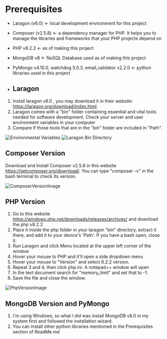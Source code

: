 # Prerequisites

- Laragon (v6.0) <- local development environment for this project
- Composer (v2.5.8) <- a dependency manager for PHP. It helps you to manage the libraries and frameworks that your PHP projects depend on
- PHP v8.2.2 <- as of making this project
- MongoDB v8 <- NoSQL Database used as of making this project
- PyMongo v4.10.0, watchdog 5.0.3, email_validator v2.2.0 <- python libraries used in this project


- ## Laragon
1. Install laragon v6.0 , you may download it in their website: https://laragon.org/download/index.html. 
2. Laragon comes with a "bin" folder containing essential and vital tools needed for software development. Check your server and user environment variables in your computer
3. Compare if those tools that are in the "bin" folder are included in "Path".

![Environmental Variables](https://i.imgur.com/iXtzx63.png)
![Laragon Bin Directory](https://i.imgur.com/E31hkdm.png)


## Composer Version 
Download and Install Composer v2.5.8 in this website https://getcomposer.org/download/. You can type "composer -v" in the bash terminal to check its version.

![ComposerVersionImage](https://i.imgur.com/Fa1z9SD.png)

## PHP Version
1. Go to this website https://windows.php.net/downloads/releases/archives/ and download the php v8.2.2 
2. Place it inside the php folder in your laragon "bin" directory, extract it there, and add it to your device's 'Path'. If you have a bash open, close it. 
3. Run Laragon and click Menu located at the upper left corner of the window
4. Hover your mouse to PHP and it'll open a side dropdown menu
5. Hover your mouse to "Version" and select 8.2.2 version. 
6. Repeat 3 and 4, then click php.ini. A notepad++ window will open
7. In the text document search for "memory_limit" and set that to -1.
8. Save the file and close the window.

![PhpVersionImage](https://i.imgur.com/cqPfaaV.png)

## MongoDB Version and PyMongo
1. I'm using Windows, so what I did was install MongoDB v8.0 in my system first and followed the installation wizard.
2. You can install other python libraries mentioned in the Prerequisites section of ReadMe.md
